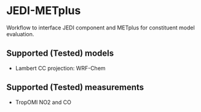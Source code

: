 # JEDI-METplus
Workflow to interface JEDI component and METplus for constituent model evaluation.

## Supported (Tested) models 
* Lambert CC projection: WRF-Chem

## Supported (Tested) measurements
* TropOMI NO2 and CO 
